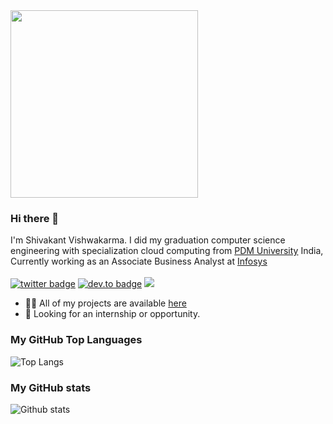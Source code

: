 <img src="https://media.giphy.com/media/p4NLw3I4U0idi/giphy.gif" width="300">

### Hi there 👋
I'm Shivakant Vishwakarma. I did my graduation computer science engineering with specialization cloud computing from [PDM University](http://www.pdm.ac.in/) India, Currently working as an Associate Business Analyst at [Infosys](https://www.infosys.com/) <br/> <br/>
[![twitter badge](https://img.shields.io/badge/twitter-@shivakant_vishwakarma-%231FA1F1?style=flat&logo=twitter&logoColor=white)](https://twitter.com/shivakantvish16)
[![dev.to badge](https://img.shields.io/badge/linkedin-shivakant-%230177B5?style=flat&logo=linkedin)](https://www.linkedin.com/in/shivakant-vishwakarma-b11090160/)
![](https://komarev.com/ghpvc/?username=shivakant1999&color=brightgreen&style=flat)

<!-- - ⚡️ -->
- 👨‍💻 All of my projects are available  [here](https://github.com/shivkaant1999?tab=repositories)
- 👯 Looking for an internship or opportunity.

### My GitHub Top Languages 
![Top Langs](https://github-readme-stats.vercel.app/api/top-langs/?username=shivakant1999&hide=css,html)
### My GitHub stats
![Github stats](https://github-readme-stats.vercel.app/api?username=shivakant1999&show_icons=true)

<!--
**shivakant1999/shivakant1999** is a ✨ _special_ ✨ repository because its `README.md` (this file) appears on your GitHub profile.

Here are some ideas to get you started:

- 🔭 I’m currently working on ...
- 🌱 I’m currently learning ...
- 👯 I’m looking to collaborate on ...
- 🤔 I’m looking for help with ...
- 💬 Ask me about ...
- 📫 How to reach me: ...
- 😄 Pronouns: ...
- ⚡ Fun fact: ...
-->
